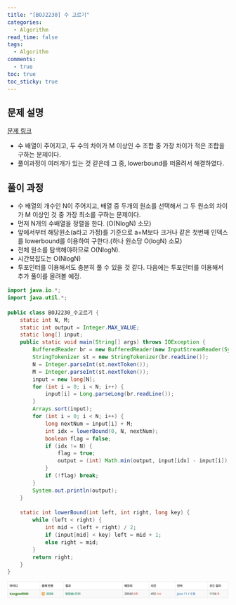 ```yaml
---
title: "[BOJ2230] 수 고르기"
categories:
  - Algorithm
read_time: false
tags:
  - Algorithm
comments:
  - true
toc: true
toc_sticky: true
---
```

## 문제 설명
[문제 링크](https://www.acmicpc.net/problem/2230)

* 수 배열이 주어지고, 두 수의 차이가 M 이상인 수 조합 중 가장 차이가 적은 조합을 구하는 문제이다.
* 풀이과정이 여러개가 있는 것 같은데 그 중, lowerbound를 떠올려서 해결하였다.

## 풀이 과정
* 수 배열의 개수인 N이 주어지고, 배열 중 두개의 원소를 선택해서 그 두 원소의 차이가 M 이상인 것 중 가장 최소를 구하는 문제이다.
* 먼저 N개의 수배열을 정렬을 한다. (O(NlogN) 소모)
* 앞에서부터 해당원소(a라고 가정)를 기준으로 a+M보다 크거나 같은 첫번째 인덱스를 lowerbound를 이용하여 구한다.(하나 원소당 O(logN) 소모)
* 전체 원소를 탐색해야하므로 O(NlogN).
* 시간복잡도는 O(NlogN)
* 투포인터를 이용해서도 충분히 풀 수 있을 것 같다. 다음에는 투포인터를 이용해서 추가 풀이를 올려볼 예정.

```java
import java.io.*;
import java.util.*;

public class BOJ2230_수고르기 {
    static int N, M;
    static int output = Integer.MAX_VALUE;
    static long[] input;
    public static void main(String[] args) throws IOException {
        BufferedReader br = new BufferedReader(new InputStreamReader(System.in));
        StringTokenizer st = new StringTokenizer(br.readLine());
        N = Integer.parseInt(st.nextToken());
        M = Integer.parseInt(st.nextToken());
        input = new long[N];
        for (int i = 0; i < N; i++) {
            input[i] = Long.parseLong(br.readLine());
        }
        Arrays.sort(input);
        for (int i = 0; i < N; i++) {
            long nextNum = input[i] + M;
            int idx = lowerBound(0, N, nextNum);
            boolean flag = false;
            if (idx != N) {
                flag = true;
                output = (int) Math.min(output, input[idx] - input[i]);
            }
            if (!flag) break;
        }
        System.out.println(output);
    }

    static int lowerBound(int left, int right, long key) {
        while (left < right) {
            int mid = (left + right) / 2;
            if (input[mid] < key) left = mid + 1;
            else right = mid;
        }
        return right;
    }
}

```


![](/assets/img/Algorithm/20201206_1.png)

